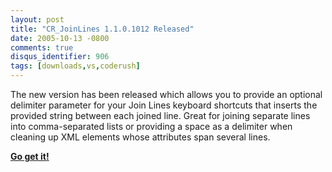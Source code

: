 ```yaml
---
layout: post
title: "CR_JoinLines 1.1.0.1012 Released"
date: 2005-10-13 -0800
comments: true
disqus_identifier: 906
tags: [downloads,vs,coderush]
---
```

The new version has been released which allows you to provide an
optional delimiter parameter for your Join Lines keyboard shortcuts that
inserts the provided string between each joined line. Great for joining
separate lines into comma-separated lists or providing a space as a
delimiter when cleaning up XML elements whose attributes span several
lines.

 [**Go get
it!**](/archive/2005/08/30/cr_joinlines-join-lines-in-visual-studio-code-editor-via.aspx)
